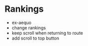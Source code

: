 # Rankings
- ex-aequo
- change rankings
- keep scroll when returning to route
- add scroll to top button
